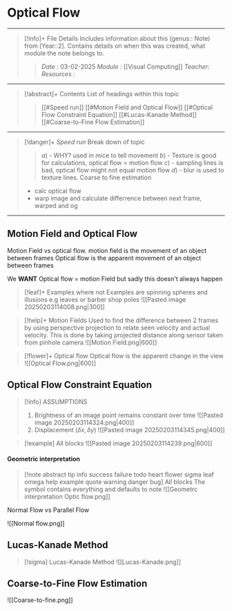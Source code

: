 # Optical Flow
---
> [!info]+ File Details
> Includes information about this (genus:: Note) from [Year::2]. Contains details on when this was created, what module the note belongs to.
> > *Date :*  03-02-2025
> > *Module :* [[Visual Computing]]
> > *Teacher*: 
> > *Resources :*

---
> [!abstract]+ Contents
> List of headings within this topic
> > [[#Speed run]]
> [[#Motion Field and Optical Flow]]
> [[#Optical Flow Constraint Equation]]
> [[#Lucas-Kanade Method]]
> [[#Coarse-to-Fine Flow Estimation]]

--- 
> [!danger]+ *Speed run*
> Break down of topic 
> > $a)$ -  WHY? used in mice to tell movement
> $b)$ - Texture is good for calculations,  optical flow = motion flow
> $c)$ - sampling lines is bad, optical flow might not equal motion flow
> $d)$ - blur is used to texture lines.
> Coarse to fine estimation
> - calc optical flow
> - warp image and calculate differrence between next frame, warped and og


---

## Motion Field and Optical Flow 

Motion Field vs optical flow. 
motion field is the movement of an object between frames
Optical flow is the apparent movement of an object between frames

We **WANT** Optical flow = motion Field but sadly this doesn't always happen

> [!leaf]+  Examples where not
> Examples are spinning spheres and illusions e.g leaves or barber shop poles
> ![[Pasted image 20250203114008.png|300]]

> [!help]+  Motion Fields 
> Used to find the difference between 2 frames by using perspective projection to relate seen velocity and actual velocity.
> This is done by taking projected distance along sensor taken from pinhole camera 
>  ![[Motion Field.png|600]]

> [!flower]+  Optical flow
> Optical flow is the apparent change in the view 
![[Optical Flow.png|600]]


## Optical Flow Constraint Equation 


> [!info] ASSUMPTIONS
> 1. Brightness of an image point remains constant over time
> ![[Pasted image 20250203114324.png|400]]
> 1. Displacement $(\delta x,\delta y)$
> ![[Pasted image 20250203114345.png|400]]


> [!example] All blocks
> ![[Pasted image 20250203114239.png|600]]



#### Geometric interpretation


> [!note abstract tip info success failure todo heart flower sigma leaf omega help example quote warning danger bug] All blocks
> The symbol contains everything and defaults to note
> ![[Geometrc interpretation Optic flow.png]]


Normal Flow vs Parallel Flow

![[Normal flow.png]]
## Lucas-Kanade Method 

> [!sigma] Lucas-Kanade Method 
> ![[Lucas-Kanade.png]]



## Coarse-to-Fine Flow Estimation

![[Coarse-to-fine.png]]